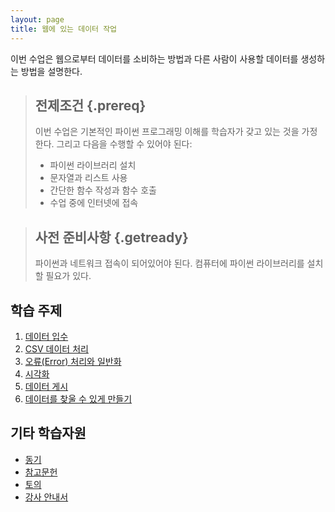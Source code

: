 ```yaml
---
layout: page
title: 웹에 있는 데이터 작업
---
```

이번 수업은 웹으로부터 데이터를 소비하는 방법과
다른 사람이 사용할 데이터를 생성하는 방법을 설명한다.

> ##  전제조건 {.prereq}
>
> 이번 수업은 기본적인 파이썬 프로그래밍 이해를 학습자가 갖고 있는 것을 가정한다. 그리고 다음을 수행할 수 있어야 된다:
>
> *   파이썬 라이브러리 설치
> *   문자열과 리스트 사용
> *   간단한 함수 작성과 함수 호출
> *   수업 중에 인터넷에 접속

> ## 사전 준비사항 {.getready}
>
> 파이썬과 네트워크 접속이 되어있어야 된다.
> 컴퓨터에 파이썬 라이브러리를 설치할 필요가 있다.

## 학습 주제

1.  [데이터 입수](01-getdata.html)
2.  [CSV 데이터 처리](02-csv.html)
3.  [오류(Error) 처리와 일반화](03-generalize.html)
4.  [시각화](04-visualize.html)
5.  [데이터 게시](05-makedata.html)
6.  [데이터를 찾울 수 있게 만들기](06-findable.html)

## 기타 학습자원

*   [동기](motivation.html)
*   [참고문헌](reference.html)
*   [토의](discussion.html)
*   [강사 안내서](instructors.html)
